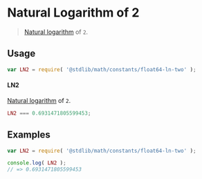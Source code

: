 # Natural Logarithm of 2

> [Natural logarithm][ln] of `2`.

<!-- <usage> -->

## Usage

``` javascript
var LN2 = require( '@stdlib/math/constants/float64-ln-two' );
```

#### LN2

[Natural logarithm][ln] of `2`.

``` javascript
LN2 === 0.6931471805599453;
```

<!-- </usage> -->


<!-- <examples> -->

## Examples

<!-- TODO: better example -->

``` javascript
var LN2 = require( '@stdlib/math/constants/float64-ln-two' );

console.log( LN2 );
// => 0.6931471805599453
```

<!-- </examples> -->


<!-- <links> -->

<!-- FIXME -->

[ln]: https://github.com/math-io/ln

<!-- </links> -->
